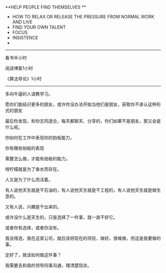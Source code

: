 **HELP PEOPLE FIND THEMSELVES **

- HOW TO RELAX OR RELEASE THE PRESSURE FROM NORMAL WORK AND LIVE
- FIND YOUR OWN  TALENT
- FOCUS
- INSISTENCE
- 

-----------------

看书半小时

阅读博客1小时

《算法导论》1小时



--------------------







多向牛逼的人请教学习。

愿你们能结识更多的朋友，或许你没办法开始当他们是朋友，获取你不承认这种形式的朋友

最后你发现，和你志同道合，每天都聊天、分享的，你们如果不是朋友，那又会是什么呢。





你如何在工作中表现你的拍板能力，

你有哪些拍板的表现

需要怎么做，才能有拍板的能力。





柑柠檬就是为了香水而存在。

人又是为了什么而活着。

有人说他天生就是干石油的，有人说他天生就是干工程的，有人说他天生就是做生意的。

又有人说，兴趣是干出来的。

或许没什么是天生的，只是选择了一件事，就一直干好它。

或者你有选择，或者你没有。

我没得选，我在这家公司，就应该把现在的项目，做好。很难做，但这是我要做的事。

定好了，我该如何做这件事？

我需要去和我的领导同事沟通，理清楚现状。